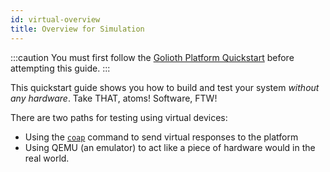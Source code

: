 ```yaml
---
id: virtual-overview
title: Overview for Simulation
---
```


:::caution
You must first follow the [Golioth Platform Quickstart](/docs/guides/golioth-platform-getting-started/platform-overview) before attempting this guide.
:::

This quickstart guide shows you how to build and test your system *without any hardware*. Take THAT, atoms! Software, FTW!

There are two paths for testing using virtual devices:
* Using the [`coap`](/docs/reference/coap/coap) command to send virtual responses to the platform
* Using QEMU (an emulator) to act like a piece of hardware would in the real world.

